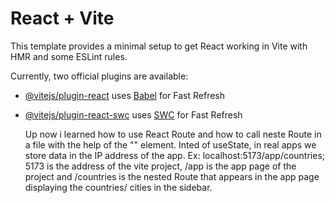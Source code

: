 # React + Vite

This template provides a minimal setup to get React working in Vite with HMR and some ESLint rules.

Currently, two official plugins are available:

- [@vitejs/plugin-react](https://github.com/vitejs/vite-plugin-react/blob/main/packages/plugin-react/README.md) uses [Babel](https://babeljs.io/) for Fast Refresh
- [@vitejs/plugin-react-swc](https://github.com/vitejs/vite-plugin-react-swc) uses [SWC](https://swc.rs/) for Fast Refresh

  Up now i learned how to use React Route and how to call neste Route in a file with the help of the "<Outlet/>" element. Inted of useState, in real apps we store data in the IP address of the app. Ex: localhost:5173/app/countries; 5173 is the address of the vite project, /app is the app page of the project and /countries is the nested Route that appears in the app page displaying the countries/ cities in the sidebar.
